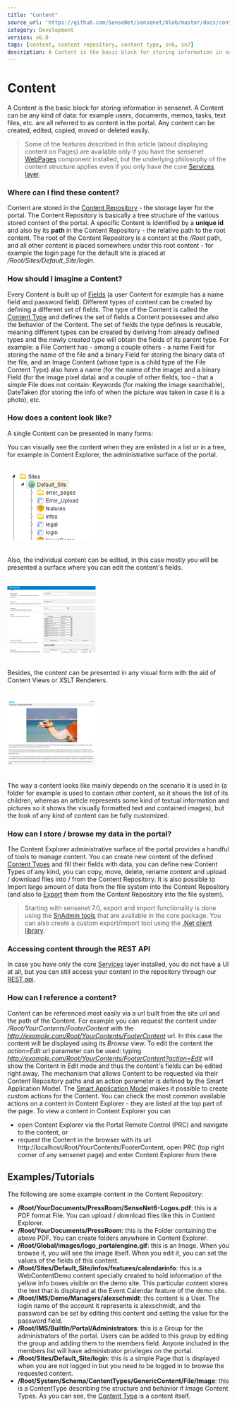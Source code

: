```yaml
---
title: "Content"
source_url: 'https://github.com/SenseNet/sensenet/blob/master/docs/content.md'
category: Development
version: v6.0
tags: [content, content repository, content type, sn6, sn7]
description: A Content is the basic block for storing information in sensenet. A Content can be any kind of data - for example users, documents, memos, tasks, text files, etc. are all referred to as content in the portal.
---
```


# Content

A Content is the basic block for storing information in sensenet. A Content can be any kind of data: for example users, documents, memos, tasks, text files, etc. are all referred to as content in the portal. Any content can be created, edited, copied, moved or deleted easily.

> Some of the features described in this article (about displaying content on Pages) are available only if you have the sensenet [WebPages](https://github.com/SenseNet/sn-webpages) component installed, but the underlying philosophy of the content structure applies even if you only have the core [Services layer](https://github.com/SenseNet/sensenet).

### Where can I find these content?

Content are stored in the [Content Repository](/docs/content-repository) - the storage layer for the portal. The Content Repository is basically a tree structure of the various stored content of the portal. A specific Content is identified by a **unique id** and also by its **path** in the Content Repository - the relative path to the root content. The root of the Content Repository is a content at the _/Root_ path, and all other content is placed somewhere under this root content - for example the login page for the default site is placed at _/Root/Sites/Default_Site/login_.

### How should I imagine a Content?

Every Content is built up of [Fields](/docs/field) (a user Content for example has a name field and password field). Different types of content can be created by defining a different set of fields. The type of the Content is called the [Content Type](/docs/content-type) and defines the set of fields a Content possesses and also the behavior of the Content. The set of fields the type defines is reusable, meaning different types can be created by deriving from already defined types and the newly created type will obtain the fields of its parent type. For example: a File Content has - among a couple others - a name Field for storing the name of the file and a binary Field for storing the binary data of the file, and an Image Content (whose type is a child type of the File Content Type) also have a name (for the name of the image) and a binary Field (for the image pixel data) and a couple of other fields, too - that a simple File does not contain: Keywords (for making the image searchable), DateTaken (for storing the info of when the picture was taken in case it is a photo), etc.

### How does a content look like?

A single Content can be presented in many forms:

You can visually see the content when they are enlisted in a list or in a tree, for example in Content Explorer, the administrative surface of the portal.

<img src="https://raw.githubusercontent.com/SenseNet/sensenet/master/docs/images/content1.png" alt="Content tree" style="margin: 20px auto" />

Also, the individual content can be edited, in this case mostly you will be presented a surface where you can edit the content's fields.

<img src="https://raw.githubusercontent.com/SenseNet/sensenet/master/docs/images/content2.png" alt="Content fields" style="margin: 20px auto" />

Besides, the content can be presented in any visual form with the aid of Content Views or XSLT Renderers.

<img src="https://raw.githubusercontent.com/SenseNet/sensenet/master/docs/images/content3.png" alt="Content view" style="margin: 20px auto" />

The way a content looks like mainly depends on the scenario it is used in (a folder for example is used to contain other content, so it shows the list of its children, whereas an article represents some kind of textual information and pictures so it shows the visually formatted text and contained images), but the look of any kind of content can be fully customized.

### How can I store / browse my data in the portal?

The Content Explorer administrative surface of the portal provides a handful of tools to manage content. You can create new content of the defined [Content Types](/docs/content-type) and fill their fields with data, you can define new Content Types of any kind, you can copy, move, delete, rename content and upload / download files into / from the Content Repository. It is also possible to Import large amount of data from the file system into the Content Repository (and also to [Export](/docs/export) them from the Content Repository into the file system).

>Starting with sensenet 7.0, export and import functionality is done using the [SnAdmin tools](/docs/snadmin-tools) that are available in the core package. You can also create a custom export/import tool using the [.Net client library](https://github.com/SenseNet/sn-client-dotnet).

### Accessing content through the REST API
In case you have only the core [Services](https://github.com/SenseNet/sensenet) layer installed, you do not have a UI at all, but you can still access your content in the repository through our [REST api](/docs/odata-rest-api).

### How can I reference a content?

Content can be referenced most easily via a url built from the site url and the path of the Content. For example you can request the content under _/Root/YourContents/FooterContent_ with the *http://example.com/Root/YourContents/FooterContent* url. In this case the content will be displayed using its *Browse* view. To edit the content the *action=Edit* url parameter can be used: typing *http://example.com/Root/YourContents/FooterContent?action=Edit* will show the Content in Edit mode and thus the content's fields can be edited right away. The mechanism that allows Content to be requested via their Content Repository paths and an action parameter is defined by the Smart Application Model. The [Smart Application Model](/docs/smart-application-model) makes it possible to create custom actions for the Content. You can check the most common available actions on a content in Content Explorer - they are listed at the top part of the page. To view a content in Content Explorer you can

- open Content Explorer via the Portal Remote Control (PRC) and navigate to the content, or
- request the Content in the browser with its url http://localhost/Root/YourContents/FooterContent, open PRC (top right corner of any sensenet page) and enter Content Explorer from there

## Examples/Tutorials

The following are some example content in the Content Repository:

- **/Root/YourDocuments/PressRoom/SenseNet6-Logos.pdf**: this is a PDF format File. You can upload / download files like this in Content Explorer.
- **/Root/YourDocuments/PressRoom**: this is the Folder containing the above PDF. You can create folders anywhere in Content Explorer.
- **/Root/Global/images/logo_portalengine.gif**: this is an Image. When you browse it, you will see the image itself. When you edit it, you can set the values of the fields of this content.
- **/Root/Sites/Default_Site/infos/features/calendarinfo**: this is a WebContentDemo content specially created to hold information of the yellow info boxes visible on the demo site. This particular content stores the text that is displayed at the Event Calendar feature of the demo site.
- **/Root/IMS/Demo/Managers/alexschmidt**: this content is a User. The login name of the account it represents is alexschmidt, and the password can be set by editing this content and setting the value for the password field.
- **/Root/IMS/BuiltIn/Portal/Administrators**: this is a Group for the administrators of the portal. Users can be added to this group by editing the group and adding them to the members field. Anyone included in the members list will have administrator privileges on the portal.
- **/Root/Sites/Default_Site/login**: this is a simple Page that is displayed when you are not logged in but you need to be logged in to browse the requested content.
- **/Root/System/Schema/ContentTypes/GenericContent/File/Image**: this is a ContentType describing the structure and behavior if Image Content Types. As you can see, the [Content Type](/docs/content-type) is a content itself.

